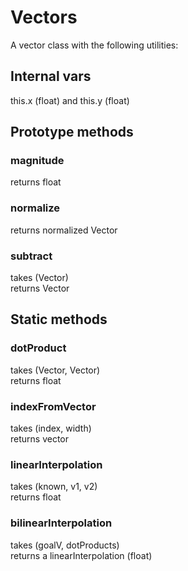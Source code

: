 # Vectors

A vector class with the following utilities:

## Internal vars
this.x (float) and this.y (float)

## Prototype methods
### magnitude
  returns float

### normalize
  returns normalized Vector

### subtract
  takes (Vector)  
  returns Vector

## Static methods
### dotProduct
  takes (Vector, Vector)  
  returns float

### indexFromVector
  takes (index, width)  
  returns vector

### linearInterpolation
  takes (known, v1, v2)  
  returns float

### bilinearInterpolation
  takes (goalV, dotProducts)  
  returns a linearInterpolation (float)


